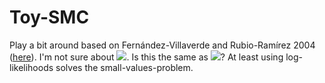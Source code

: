 # Toy-SMC
Play a bit around based on Fernández-Villaverde and Rubio-Ramírez 2004 ([here](https://www.sas.upenn.edu/~jesusfv/ejemplo.pdf)). 
I'm not sure about <img src="https://render.githubusercontent.com/render/math?math=p(v^{t|t-1,i})">. Is this the same as <img src="https://render.githubusercontent.com/render/math?math=p(v^{t,i}|x^{t|t-1,i})">? At least using log-likelihoods solves the small-values-problem.
